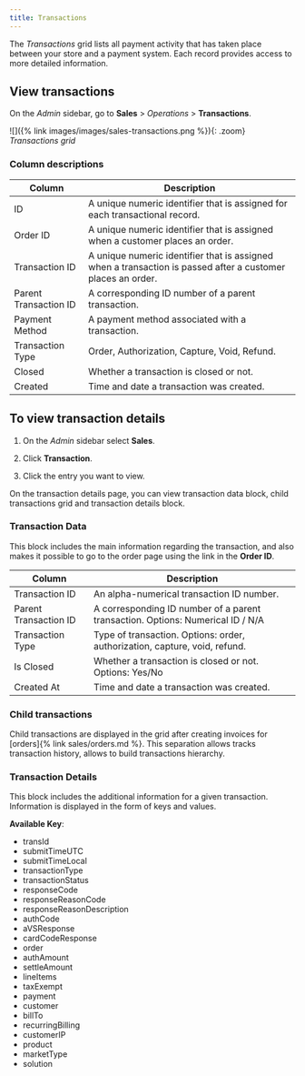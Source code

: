 ```yaml
---
title: Transactions
---
```


The _Transactions_ grid lists all payment activity that has taken place between your store and a payment system. Each record provides access to more detailed information.

## View transactions

On the _Admin_ sidebar, go to **Sales** > _Operations_ > **Transactions**.

![]({% link images/images/sales-transactions.png %}){: .zoom}
_Transactions grid_

### Column descriptions

|Column|Description|
|--- |--- |
|ID|A unique numeric identifier that is assigned for each transactional record.|
|Order ID|A unique numeric identifier that is assigned when a customer places an order.|
|Transaction ID|A unique numeric identifier that is assigned when a transaction is passed after a customer places an order.|
|Parent Transaction ID|A corresponding ID number of a parent transaction.|
|Payment Method| A payment method associated with a transaction.|
|Transaction Type|Order, Authorization, Capture, Void, Refund.|
|Closed|Whether a transaction is closed or not.|
|Created|Time and date a transaction was created.|

## To view transaction details

1. On the _Admin_ sidebar select **Sales**.

1. Click **Transaction**.

1. Click the entry you want to view.

On the transaction details page, you can view transaction data block, child transactions grid and transaction details block.

### Transaction Data

This block includes the main information regarding the transaction, and also makes it possible to go to the order page using the link in the **Order ID**.

|Column|Description|
|--- |--- |
|Transaction ID|An alpha-numerical transaction ID number.|
|Parent Transaction ID|A corresponding ID number of a parent transaction. Options: Numerical ID / N/A|
|Transaction Type|Type of transaction. Options: order, authorization, capture, void, refund.|
|Is Closed|Whether a transaction is closed or not. Options: Yes/No|
|Created At|Time and date a transaction was created.|

### Child transactions

Child transactions are displayed in the grid after creating invoices for [orders]{% link sales/orders.md %}. This separation allows tracks transaction history, allows to build transactions hierarchy.

### Transaction Details

This block includes the additional information for a given transaction. Information is displayed in the form of keys and values.

**Available Key**:

- transId
- submitTimeUTC
- submitTimeLocal
- transactionType
- transactionStatus
- responseCode
- responseReasonCode
- responseReasonDescription
- authCode
- aVSResponse
- cardCodeResponse
- order
- authAmount
- settleAmount
- lineItems
- taxExempt
- payment
- customer
- billTo
- recurringBilling
- customerIP
- product
- marketType
- solution